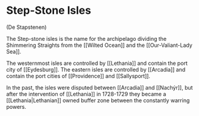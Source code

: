 # Step-Stone Isles
(De Stapstenen)

The Step-stone isles is the name for the archipelago dividing the Shimmering Straights from the [[Wilted Ocean]] and the [[Our-Valiant-Lady Sea]].

The westernmost isles are controlled by [[Lethania]] and contain the port city of [[Eydesburg]]. The eastern isles are controlled by [[Arcadia]] and contain the port cities of [[Providence]] and [[Sallysport]].

In the past, the isles were disputed between [[Arcadia]] and [[Nachýr]], but after the intervention of [[Lethania]] in 1728-1729 they became a [[Lethania|Lethanian]] owned buffer zone between the constantly warring powers.
